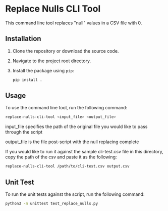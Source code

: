 # Replace Nulls CLI Tool

This command line tool replaces "null" values in a CSV file with 0.

## Installation

1. Clone the repository or download the source code.
2. Navigate to the project root directory.
3. Install the package using `pip`:

    ```sh
    pip install .
    ```

## Usage

To use the command line tool, run the following command:

```sh
replace-nulls-cli-tool <input_file> <output_file>
```
input_file specifies the path of the original file you would like to pass through the script

output_file is the file post-script with the null replacing complete

If you would like to run it against the sample cli-test.csv file in this directory, copy the path of the csv and paste it as the following:

```sh
replace-nulls-cli-tool /path/to/cli-test.csv output.csv
```

## Unit Test

To run the unit tests against the script, run the following command:

```sh
python3 -m unittest test_replace_nulls.py
```
